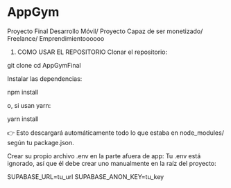 # AppGym
Proyecto Final Desarrollo Móvil/ Proyecto Capaz de ser monetizado/ Freelance/ Emprendimientoooooo


1. COMO USAR EL REPOSITORIO
Clonar el repositorio:

git clone <url-del-repo>
cd AppGymFinal


Instalar las dependencias:

npm install


o, si usan yarn:

yarn install


👉 Esto descargará automáticamente todo lo que estaba en node_modules/ según tu package.json.

Crear su propio archivo .env en la parte afuera de app:
Tu .env está ignorado, así que él debe crear uno manualmente en la raíz del proyecto:

SUPABASE_URL=tu_url
SUPABASE_ANON_KEY=tu_key
